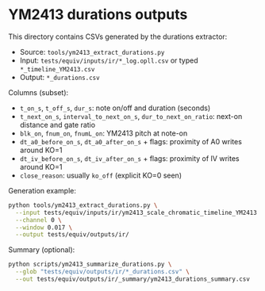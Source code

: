 # YM2413 durations outputs

This directory contains CSVs generated by the durations extractor:

- Source: `tools/ym2413_extract_durations.py`
- Input: `tests/equiv/inputs/ir/*_log.opll.csv` or typed `*_timeline_YM2413.csv`
- Output: `*_durations.csv`

Columns (subset):
- `t_on_s`, `t_off_s`, `dur_s`: note on/off and duration (seconds)
- `t_next_on_s`, `interval_to_next_on_s`, `dur_to_next_on_ratio`: next-on distance and gate ratio
- `blk_on`, `fnum_on`, `fnumL_on`: YM2413 pitch at note-on
- `dt_a0_before_on_s`, `dt_a0_after_on_s` + flags: proximity of A0 writes around KO=1
- `dt_iv_before_on_s`, `dt_iv_after_on_s` + flags: proximity of IV writes around KO=1
- `close_reason`: usually `ko_off` (explicit KO=0 seen)

Generation example:
```sh
python tools/ym2413_extract_durations.py \
  --input tests/equiv/inputs/ir/ym2413_scale_chromatic_timeline_YM2413.csv \
  --channel 0 \
  --window 0.017 \
  --output tests/equiv/outputs/ir/
```

Summary (optional):
```sh
python scripts/ym2413_summarize_durations.py \
  --glob "tests/equiv/outputs/ir/*_durations.csv" \
  --out tests/equiv/outputs/ir/_summary/ym2413_durations_summary.csv
```